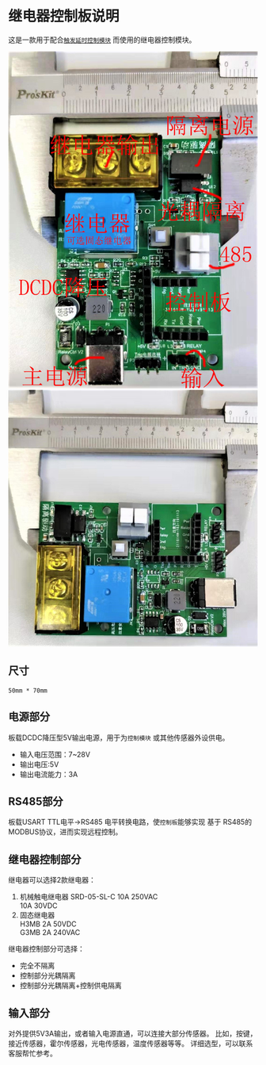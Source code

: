 # 继电器控制板说明

这是一款用于配合[`触发延时控制模块`](common.md) 而使用的继电器控制模块。

![relay1](image/relay1.jpg)
![relay2](image/relay2.jpg)
## 尺寸 
    50mm * 70mm

## 电源部分
板载DCDC降压型5V输出电源，用于为`控制模块` 或其他传感器外设供电。

* 输入电压范围：7~28V
* 输出电压:5V
* 输出电流能力：3A

## RS485部分
板载USART TTL电平->RS485 电平转换电路，使`控制板`能够实现 基于 RS485的MODBUS协议，进而实现远程控制。

## 继电器控制部分
继电器可以选择2款继电器：

1. 机械触电继电器  SRD-05-SL-C 
    10A 250VAC  
    10A 30VDC
2. 固态继电器  
    H3MB  2A 50VDC  
    G3MB  2A 240VAC

继电器控制部分可选择：
 * 完全不隔离
 * 控制部分光耦隔离
 * 控制部分光耦隔离+控制供电隔离

## 输入部分
对外提供5V3A输出，或者输入电源直通，可以连接大部分传感器。
比如，按键，接近传感器，霍尔传感器，光电传感器，温度传感器等等。
详细选型，可以联系客服帮忙参考。